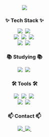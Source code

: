 <!--타이틀 부분-->
<div align="center">
  <img src="https://github.com/user-attachments/assets/05803089-a048-4381-a230-8568bc649cb7" />
</div>

<!--내용 부분-->
<h3 align="center">✨ Tech Stack ✨</h3>
<div align="center">
  <img src="https://img.shields.io/badge/C%2B%2B-%09%234B4B4B?style=flat&logo=c%2B%2B&logoColor=%2300599C" />&nbsp
  <img src="https://img.shields.io/badge/C%23-20232a?style=flat&logo=C&logoColor=white&label=Sharp&labelColor=%23512BD4" />&nbsp
</div>

<div align="center">
  <img src="https://img.shields.io/badge/Unreal%20Engine%205-%230E1128?style=flat&logo=UnrealEngine&logoColor=%23FFFFFF" />&nbsp
  <img src="https://img.shields.io/badge/Unity-20232a?style=flat&logo=Unity&logoColor=%23FFFFFF" />&nbsp
  <img src="https://img.shields.io/badge/DirectX11-%23107C10?style=flat" />&nbsp
</div>

<div align="center">
  <img src="https://img.shields.io/badge/MySQL-%23F5F5F5?style=flat&logo=MySQL&logoColor=%2300758F" />&nbsp
  <img src="https://img.shields.io/badge/MS-SQL-%23A91D22?style=flat" />&nbsp
</div>

<h3 align="center">📚 Studying 📚</h3>
<div align="center">
  <img src="https://img.shields.io/badge/ASP.Net%20Core-%09%23EAE0FF?style=flat&logo=.Net&logoColor=%23512BD4" />&nbsp
  <img src="https://img.shields.io/badge/EF%20Core-%09%23EAE0FF?style=flat&logo=.Net&logoColor=%23512BD4" />&nbsp
</div>

<h3 align="center">🛠 Tools 🛠</h3>
<div align="center">
  <img src="https://img.shields.io/badge/git-F05033.svg?style=flat&logo=git&logoColor=white" />&nbsp
  <img src="https://img.shields.io/badge/github-181717.svg?style=flat&logo=github&logoColor=white" />&nbsp
  <img src="https://img.shields.io/badge/Notion-F3F3F3.svg?style=flat&logo=notion&logoColor=black" />&nbsp
</div>

<div align="center">
  <img src="https://img.shields.io/badge/Visual%20Studio-%2368217A?style=flat" />&nbsp
  <img src="https://img.shields.io/badge/Fork-%230151A0?style=flat" />&nbsp
</div>

<h3 align="center">📫 Contact 📫</h3>
<div align="center">
  <a href="https://www.instagram.com/hwidung_2">
    <img src="https://img.shields.io/badge/Instagram-FF0069?style=flat&logo=instagram&logoColor=white" />&nbsp
  </a>
  <a href="mailto:diseor1701@gmail.com">
    <img
      src="https://img.shields.io/badge/Gmail-D14836?style=flat&logo=gmail&logoColor=white"/>&nbsp
  </a>
</div>
